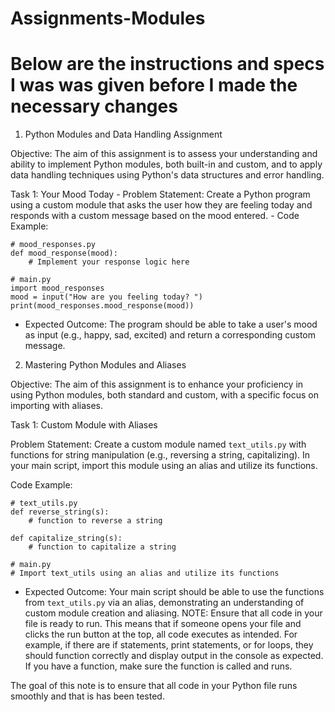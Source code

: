 # Assignments-Modules 
# Below are the instructions and specs I was was given before I made the necessary changes
1. Python Modules and Data Handling Assignment

Objective: The aim of this assignment is to assess your understanding and ability to implement Python modules, both built-in and custom, and to apply data handling techniques using Python's data structures and error handling.

Task 1: Your Mood Today - Problem Statement: Create a Python program using a custom module that asks the user how they are feeling today and responds with a custom message based on the mood entered. - Code Example:

    # mood_responses.py
    def mood_response(mood):
        # Implement your response logic here

    # main.py
    import mood_responses
    mood = input("How are you feeling today? ")
    print(mood_responses.mood_response(mood))
- Expected Outcome: The program should be able to take a user's mood as input (e.g., happy, sad, excited) and return a corresponding custom message.
2. Mastering Python Modules and Aliases

Objective: The aim of this assignment is to enhance your proficiency in using Python modules, both standard and custom, with a specific focus on importing with aliases.

Task 1: Custom Module with Aliases 

Problem Statement: Create a custom module named `text_utils.py` with functions for string manipulation (e.g., reversing a string, capitalizing). In your main script, import this module using an alias and utilize its functions.

Code Example:

    # text_utils.py
    def reverse_string(s):
        # function to reverse a string

    def capitalize_string(s):
        # function to capitalize a string

    # main.py
    # Import text_utils using an alias and utilize its functions
- Expected Outcome: Your main script should be able to use the functions from `text_utils.py` via an alias, demonstrating an understanding of custom module creation and aliasing.
NOTE: Ensure that all code in your file is ready to run. This means that if someone opens your file and clicks the run button at the top, all code executes as intended. For example, if there are if statements, print statements, or for loops, they should function correctly and display output in the console as expected. If you have a function, make sure the function is called and runs.

The goal of this note is to ensure that all code in your Python file runs smoothly and that is has been tested.